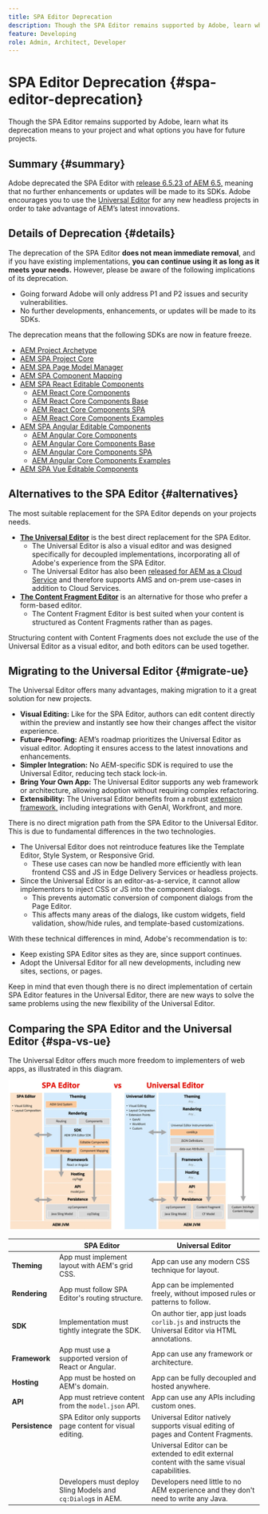 ```yaml
---
title: SPA Editor Deprecation
description: Though the SPA Editor remains supported by Adobe, learn what its deprecation means to your project and what options you have for future projects.
feature: Developing
role: Admin, Architect, Developer
---
```


# SPA Editor Deprecation {#spa-editor-deprecation}

Though the SPA Editor remains supported by Adobe, learn what its deprecation means to your project and what options you have for future projects.

## Summary {#summary}

Adobe deprecated the SPA Editor with [release 6.5.23 of AEM 6.5,](/help/release-notes/release-notes.md#spa-editor) meaning that no further enhancements or updates will be made to its SDKs. Adobe encourages you to use the [Universal Editor](/help/sites-developing/universal-editor/introduction.md) for any new headless projects in order to take advantage of AEM’s latest innovations.

## Details of Deprecation {#details}

The deprecation of the SPA Editor **does not mean immediate removal**, and if you have existing implementations, **you can continue using it as long as it meets your needs.** However, please be aware of the following implications of its deprecation.

* Going forward Adobe will only address P1 and P2 issues and security vulnerabilities.
* No further developments, enhancements, or updates will be made to its SDKs.

The deprecation means that the following SDKs are now in feature freeze.

* [AEM Project Archetype](https://github.com/adobe/aem-project-archetype/)
* [AEM SPA Project Core](https://github.com/adobe/aem-spa-project-core)
* [AEM SPA Page Model Manager](https://github.com/adobe/aem-spa-page-model-manager)
* [AEM SPA Component Mapping](https://github.com/adobe/aem-spa-component-mapping)
* [AEM SPA React Editable Components](https://github.com/adobe/aem-react-editable-components)
  * [AEM React Core Components](https://github.com/adobe/aem-react-core-wcm-components)
  * [AEM React Core Components Base](https://github.com/adobe/aem-react-core-wcm-components-base)
  * [AEM React Core Components SPA](https://github.com/adobe/aem-react-core-wcm-components-spa)
  * [AEM React Core Components Examples](https://github.com/adobe/aem-react-core-wcm-components-examples)
* [AEM SPA Angular Editable Components](https://github.com/adobe/aem-angular-editable-components)
  * [AEM Angular Core Components](https://github.com/adobe/aem-angular-core-wcm-components)
  * [AEM Angular Core Components Base](https://github.com/adobe/aem-angular-core-wcm-components-base)
  * [AEM Angular Core Components SPA](https://github.com/adobe/aem-angular-core-wcm-components-spa)
  * [AEM Angular Core Components Examples](https://github.com/adobe/aem-angular-core-wcm-components-examples)
* [AEM SPA Vue Editable Components](https://github.com/mavicellc/aem-vue-editable-components)

## Alternatives to the SPA Editor {#alternatives}

The most suitable replacement for the SPA Editor depends on your projects needs.

* **[The Universal Editor](/help/sites-developing/universal-editor/introduction.md)** is the best direct replacement for the SPA Editor.
  * The Universal Editor is also a visual editor and was designed specifically for decoupled implementations, incorporating all of Adobe's experience from the SPA Editor.
  * The Universal Editor has also been [released for AEM as a Cloud Service](https://experienceleague.adobe.com/en/docs/experience-manager-cloud-service/content/implementing/developing/universal-editor/introduction) and therefore supports AMS and on-prem use-cases in addition to Cloud Services.
* **[The Content Fragment Editor](/help/sites-developing/universal-editor/introduction.md)** is an alternative for those who prefer a form-based editor.
  * The Content Fragment Editor is best suited when your content is structured as Content Fragments rather than as pages.

Structuring content with Content Fragments does not exclude the use of the Universal Editor as a visual editor, and both editors can be used together.

## Migrating to the Universal Editor {#migrate-ue}

The Universal Editor offers many advantages, making migration to it a great solution for new projects.

* **Visual Editing:** Like for the SPA Editor, authors can edit content directly within the preview and instantly see how their changes affect the visitor experience.
* **Future-Proofing:** AEM’s roadmap prioritizes the Universal Editor as visual editor. Adopting it ensures access to the latest innovations and enhancements.
* **Simpler Integration:** No AEM-specific SDK is required to use the Universal Editor, reducing tech stack lock-in.
* **Bring Your Own App:** The Universal Editor supports any web framework or architecture, allowing adoption without requiring complex refactoring.
* **Extensibility:** The Universal Editor benefits from a robust [extension framework,](https://experienceleague.adobe.com/en/docs/experience-manager-cloud-service/content/implementing/developing/universal-editor/extending) including integrations with GenAI, Workfront, and more.

There is no direct migration path from the SPA Editor to the Universal Editor. This is due to fundamental differences in the two technologies.

* The Universal Editor does not reintroduce features like the Template Editor, Style System, or Responsive Grid. 
  * These use cases can now be handled more efficiently with lean frontend CSS and JS in Edge Delivery Services or headless projects.
* Since the  Universal Editor is an editor-as-a-service, it cannot allow implementors to inject CSS or JS into the component dialogs.
  * This prevents automatic conversion of component dialogs from the Page Editor.
  * This affects many areas of the dialogs, like custom widgets, field validation, show/hide rules, and template-based customizations.

With these technical differences in mind, Adobe's recommendation is to:

* Keep existing SPA Editor sites as they are, since support continues.
* Adopt the Universal Editor for all new developments, including new sites, sections, or pages.

Keep in mind that even though there is no direct implementation of certain SPA Editor features in the Universal Editor, there are new ways to solve the same problems using the new flexibility of the Universal Editor.

## Comparing the SPA Editor and the Universal Editor {#spa-vs-ue}

The Universal Editor offers much more freedom to implementers of web apps, as illustrated in this diagram.

![Universal Editor and SPA Editor architectures compared](assets/spa-editor-vs-ue.png)

||SPA Editor|Universal Editor|
|---|---|---|
|**Theming**|App must implement layout with AEM's grid CSS.|App can use any modern CSS technique for layout.|
|**Rendering**|App must follow SPA Editor's routing structure.|App can be implemented freely, without imposed rules or patterns to follow.|
|**SDK**|Implementation must tightly integrate the SDK.|On author tier, app just loads `corlib.js` and instructs the Universal Editor via HTML annotations.|
|**Framework**|App must use a supported version of React or Angular.|App can use any framework or architecture.|
|**Hosting**|App must be hosted on AEM's domain.|App can be fully decoupled and hosted anywhere.|
|**API**|App must retrieve content from the `model.json` API.|App can use any APIs including custom ones.|
|**Persistence**|SPA Editor only supports page content for visual editing.|Universal Editor natively supports visual editing of pages and Content Fragments.|
|||Universal Editor can be extended to edit external content with the same visual capabilities.|
||Developers must deploy Sling Models and `cq:Dialog`s in AEM.|Developers need little to no AEM experience and they don't need to write any Java.|
